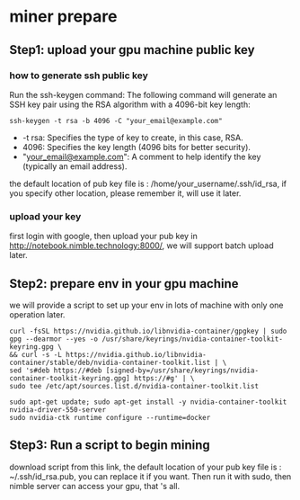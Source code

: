 # miner prepare
## Step1: upload your gpu machine public key
### how to generate ssh public key
Run the ssh-keygen command:
The following command will generate an SSH key pair using the RSA algorithm with a 4096-bit key length:
```
ssh-keygen -t rsa -b 4096 -C "your_email@example.com"
```
* -t rsa: Specifies the type of key to create, in this case, RSA.
* 4096: Specifies the key length (4096 bits for better security).
* "your_email@example.com": A comment to help identify the key (typically an email address).

the default location of pub key file is : /home/your_username/.ssh/id_rsa, if you specify other location, please remember it, will use it later.
### upload your key
first login with google, then upload your pub key in http://notebook.nimble.technology:8000/, we will support batch upload later.
## Step2: prepare env in your gpu machine
we will provide a script to set up your env in lots of machine with only one operation later.
```
curl -fsSL https://nvidia.github.io/libnvidia-container/gpgkey | sudo gpg --dearmor --yes -o /usr/share/keyrings/nvidia-container-toolkit-keyring.gpg \
&& curl -s -L https://nvidia.github.io/libnvidia-container/stable/deb/nvidia-container-toolkit.list | \
sed 's#deb https://#deb [signed-by=/usr/share/keyrings/nvidia-container-toolkit-keyring.gpg] https://#g' | \
sudo tee /etc/apt/sources.list.d/nvidia-container-toolkit.list

sudo apt-get update; sudo apt-get install -y nvidia-container-toolkit nvidia-driver-550-server
sudo nvidia-ctk runtime configure --runtime=docker

```
## Step3: Run a script to begin mining 
download script from this link, the default location of your pub key file is : ~/.ssh/id_rsa.pub, you can replace it if you want.
Then run it with sudo, then nimble server can access your gpu, that 's all.



